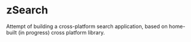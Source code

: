 # zSearch
Attempt of building a cross-platform search application, based on home-built (in progress) cross platform library.
